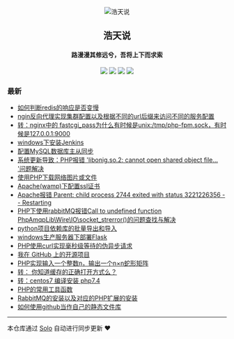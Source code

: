 <p align="center"><img alt="浩天说" src="https://cdn.jsdelivr.net/gh/barryzpc/pic-repo/my-blog/img/barry.png"></p><h2 align="center">
浩天说
</h2>

<h4 align="center">路漫漫其修远兮，吾将上下而求索</h4>
<p align="center"><a title="浩天说" target="_blank" href="https://github.com/barryzpc/solo-blog"><img src="https://img.shields.io/github/last-commit/barryzpc/solo-blog.svg?style=flat-square&color=FF9900"></a>
<a title="GitHub repo size in bytes" target="_blank" href="https://github.com/barryzpc/solo-blog"><img src="https://img.shields.io/github/repo-size/barryzpc/solo-blog.svg?style=flat-square"></a>
<a title="Solo Version" target="_blank" href="https://github.com/88250/solo/releases"><img src="https://img.shields.io/badge/solo-4.3.1-f1e05a.svg?style=flat-square&color=blueviolet"></a>
<a title="Hits" target="_blank" href="https://github.com/88250/hits"><img src="https://hits.b3log.org/barryzpc/solo-blog.svg"></a></p>

### 最新

* [如何判断redis的响应是否变慢](https://myblog.zhengpc.com/articles/2020/12/08/1607392229857.html)
* [ngin反向代理实现集群配置以及根据不同的url后缀来访问不同的服务配置](https://myblog.zhengpc.com/articles/2020/12/04/1607013142180.html)
* [转：nginx中的 fastcgi_pass为什么有时候是unix:/tmp/php-fpm.sock，有时候是127.0.0.1:9000](https://myblog.zhengpc.com/articles/2020/11/26/1606355061499.html)
* [windows下安装Jenkins](https://myblog.zhengpc.com/articles/2020/11/23/1606127171977.html)
* [配置MySQL数据库主从同步](https://myblog.zhengpc.com/articles/2020/11/18/1605694234803.html)
* [系统更新导致：PHP报错 'libonig.so.2: cannot open shared object file... '问题解决](https://myblog.zhengpc.com/articles/2020/08/27/1598522167215.html)
* [使用PHP下载网络图片或文件](https://myblog.zhengpc.com/articles/2020/08/12/1597218334271.html)
* [Apache(wamp)下配置ssl证书](https://myblog.zhengpc.com/articles/2020/08/04/1596512458890.html)
* [Apache报错 Parent: child process 2744 exited with status 3221226356 -- Restarting](https://myblog.zhengpc.com/articles/2020/08/04/1596509366225.html)
* [PHP下使用rabbitMQ报错Call to undefined function PhpAmqpLib\\Wire\\IO\\socket_strerror()的问题查找与解决](https://myblog.zhengpc.com/articles/2020/08/03/1596442518677.html)
* [python项目依赖库的批量导出和导入](https://myblog.zhengpc.com/articles/2020/07/24/1595584844339.html)
* [windows生产服务器下部署Flask](https://myblog.zhengpc.com/articles/2020/07/24/1595577454676.html)
* [PHP使用curl实现毫秒级等待的伪异步请求](https://myblog.zhengpc.com/articles/2020/07/16/1594914341041.html)
* [我在 GitHub 上的开源项目](https://myblog.zhengpc.com/my-github-repos)
* [PHP实现输入一个整数n，输出一个n×n蛇形矩阵](https://myblog.zhengpc.com/articles/2020/04/20/1587390691737.html)
* [转： 你知道缓存的正确打开方式么？](https://myblog.zhengpc.com/articles/2020/04/16/1587017727206.html)
* [转：centos7 编译安装 php7.4](https://myblog.zhengpc.com/articles/2020/04/14/1586834851714.html)
* [PHP的常用工具函数](https://myblog.zhengpc.com/articles/2020/03/17/1584424890414.html)
* [RabbitMQ的安装以及对应的PHP扩展的安装](https://myblog.zhengpc.com/articles/2020/03/17/1584413384830.html)
* [如何使用github当作自己的静态文件库](https://myblog.zhengpc.com/articles/2020/03/11/1583919217986.html)



---

本仓库通过 [Solo](https://github.com/88250/solo) 自动进行同步更新 ❤️ 